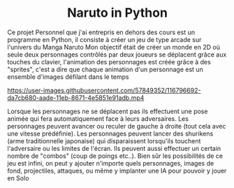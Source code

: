 <h1 align="center">
  Naruto in Python
</h1>


Ce projet Personnel que j'ai entrepris en dehors des cours est un programme en Python, il consiste à créer un jeu de type arcade sur l'univers du Manga Naruto
Mon objectif était de créer un monde en 2D où seule deux personnages contrôlés par deux joueurs se déplacent grâce aux touches du clavier, 
l'animation des personnages est créée grâce à des "sprites", c'est a dire que chaque animation d'un personnage est un ensemble d'images défilant dans le temps


https://user-images.githubusercontent.com/57849352/116796692-da7cb680-aade-11eb-8671-4e5851e91adb.mp4


Lorsque les personnages ne se déplacent pas ils effectuent une pose animée qui fera automatiquement face à leurs adversaires.
Les personnages peuvent avancer ou reculer de gauche à droite (tout cela avec une vitesse prédéfinie).
Les personnages peuvent lancer des shurikens (arme traditionnelle japonaise) qui disparaissent lorsqu'ils touchent l'adversaire ou les limites de l'écran.
Ils peuvent aussi effectuer un certain nombre de "combos" (coup de poings etc..).
Bien sûr les possibilités de ce jeu est infini, on peut y ajouter n'importe quels personnages, images de fond, projectiles, attaques, ou même y implanter une IA pour pouvoir y jouer en Solo
